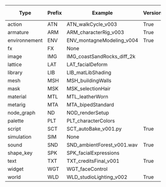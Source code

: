 | Type              | Prefix | Example                          | Versioned | Ignore Case | Case       | In Blender |
|-------------------|--------|----------------------------------|-----------|-------------|------------|------------|
| action           | ATN    | ATN_walkCycle_v003              | True      | True        | camelCase  | ✓          |
| armature         | ARM    | ARM_characterRig_v003           | True      |             | camelCase  | ✓          |
| environnement    | ENV    | ENV_montagneModeling_v004       | True      |             | camelCase  |            |
| fx               | FX     | None                            |           |             | camelCase  |            |
| image            | IMG    | IMG_coastSandRocks_diff_2k      |           |             | camelCase_<type>_<n digit>k  | ✓          |
| lattice          | LAT    | LAT_facialDeform                |           |             | camelCase  | ✓          |
| library          | LIB    | LIB_matLibShading               |           |             | camelCase  | ✓          |
| mesh             | MSH    | MSH_buildingWalls               |           |             | camelCase  | ✓          |
| mask             | MSK    | MSK_selectionHair               |           |             | camelCase  |            |
| material         | MTL    | MTL_leatherWorn                 |           |             | camelCase  | ✓          |
| metarig          | MTA    | MTA_bipedStandard               |           |             | camelCase  |            |
| node_graph       | ND     | NOD_renderSetup                 |           |             | camelCase  |            |
| palette          | PLT    | PLT_characterColors             |           |             | camelCase  |            |
| script           | SCT    | SCT_autoBake_v001.py            | True      |             | camelCase  |            |
| simulation       | SIM    | None                            |           |             | camelCase  |            |
| sound            | SND    | SND_ambientForest_v001.wav      | True      |             | camelCase  | ✓          |
| shape_key        | SPK    | SPK_facialExpressions           |           |             | camelCase  | ✓          |
| text             | TXT    | TXT_creditsFinal_v001           | True      |             | camelCase  | ✓          |
| widget           | WGT    | WGT_faceControl                 |           |             | camelCase  |            |
| world            | WLD    | WLD_studioLighting_v002         | True      |             | camelCase  | ✓          |
